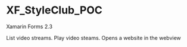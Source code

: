 # XF_StyleClub_POC

Xamarin Forms 2.3

List video streams. 
Play video steams. 
Opens a website in the webview
